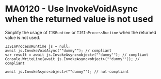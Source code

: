 # MA0120 - Use InvokeVoidAsync when the returned value is not used

Simplify the usage of `IJSRuntime` or `IJSInProcessRuntime` when the returned value is not used.

````
IJSInProcessRuntime js = null;
await js.InvokeVoidAsync(""dummy""); // compliant
var result = await js.InvokeAsync<object>(""dummy""); // compliant
Console.WriteLine(await js.InvokeAsync<object>(""dummy"")); // compliant 

await js.InvokeAsync<object>(""dummy""); // not-compliant
````
